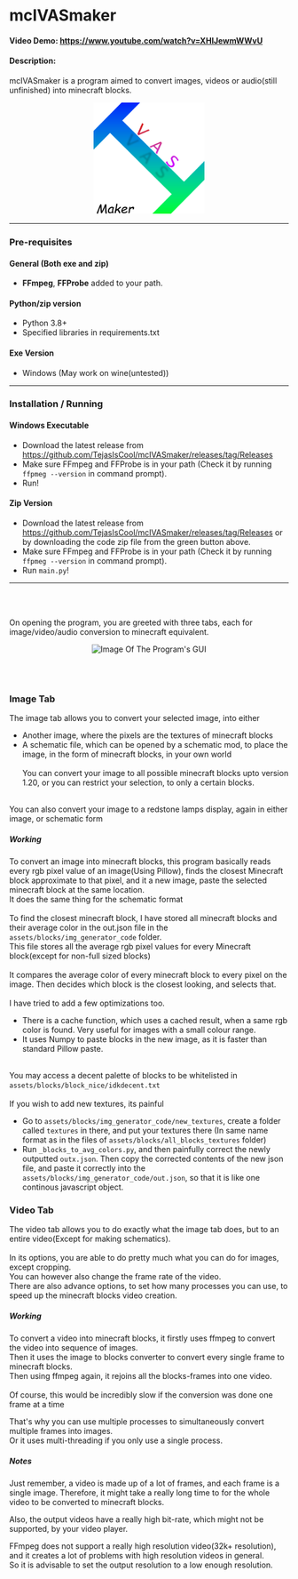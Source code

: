 # mcIVASmaker
#### Video Demo:  https://www.youtube.com/watch?v=XHlJewmWWvU
#### Description:
mcIVASmaker is a program aimed to convert images, videos or audio(still unfinished) into minecraft blocks.
<div align="center">
<img src="assets/icon/IVASMaker_Icon.png" height="200">
</div>
<hr>

### Pre-requisites
#### General (Both exe and zip)
- **FFmpeg**, **FFProbe** added to your path.
#### Python/zip version
- Python 3.8+
- Specified libraries in requirements.txt
#### Exe Version
- Windows (May work on wine(untested))
<hr>

### Installation / Running
#### Windows Executable
- Download the latest release from https://github.com/TejasIsCool/mcIVASmaker/releases/tag/Releases
- Make sure FFmpeg and FFProbe is in your path (Check it by running `ffpmeg --version` in command prompt).
- Run!
#### Zip Version
- Download the latest release from https://github.com/TejasIsCool/mcIVASmaker/releases/tag/Releases or by downloading the code zip file from the green button above.
- Make sure FFmpeg and FFProbe is in your path (Check it by running `ffpmeg --version` in command prompt).
- Run `main.py`!

<hr>
<br><br>

On opening the program, you are greeted with three tabs, each for image/video/audio conversion to minecraft equivalent.
<div align="center">
<img src="https://i.ibb.co/NpPyrzz/image-2024-02-16-195746084.png" height="400" alt="Image Of The Program's GUI">
</div>

<br><br>
### Image Tab
The image tab allows you to convert your selected image, into either
- Another image, where the pixels are the textures of minecraft blocks
- A schematic file, which can be opened by a schematic mod, to place the image, in the form of minecraft blocks, in your own world
<br><br>
You can convert your image to all possible minecraft blocks upto version 1.20, or you can restrict your selection, to only a certain blocks.
<br>
You can also convert your image to a redstone lamps display, again in either image, or schematic form

##### Working
To convert an image into minecraft blocks, this program basically reads every rgb pixel value of an image(Using Pillow), 
finds the closest Minecraft block approximate to that pixel, and it a new image, paste the selected minecraft block at the same location.
<br>
It does the same thing for the schematic format
<br><br>
To find the closest minecraft block, I have stored all minecraft blocks and their average color in the 
out.json file in the `assets/blocks/img_generator_code` folder. 
<br>This file stores all the average rgb pixel values for every Minecraft block(except for non-full sized blocks)
<br><br>
It compares the average color of every minecraft block to every pixel on the image. Then decides which block is the closest looking, and selects that.
<br><br>
I have tried to add a few optimizations too.<br>

- There is a cache function, which uses a cached result, when a same rgb color is found. Very useful for images with a small colour range.<br>
- It uses Numpy to paste blocks in the new image, as it is faster than standard Pillow paste.<br><br>

You may access a decent palette of blocks to be whitelisted in `assets/blocks/block_nice/idkdecent.txt`
<br><br>If you wish to add new textures, its painful<br>

- Go to `assets/blocks/img_generator_code/new_textures`, create a folder called `textures` in there, and put your textures there (In same name format as in the files of `assets/blocks/all_blocks_textures` folder)<br>
- Run `_blocks_to_avg_colors.py`, and then painfully correct the newly outputted `outx.json`. Then copy the corrected contents of the new json file, and paste it correctly into the `assets/blocks/img_generator_code/out.json`, so that it is like one continous javascript object.

### Video Tab
The video tab allows you to do exactly what the image tab does, but to an entire video(Except for making schematics).
<br><br>
In its options, you are able to do pretty much what you can do for images, except cropping.  
You can however also change the frame rate of the video.  
There are also advance options, to set how many processes you can use, to speed up the minecraft blocks video creation.

##### Working
To convert a video into minecraft blocks, it firstly uses ffmpeg to convert the video into sequence of images.
<br>Then it uses the image to blocks converter to convert every single frame to minecraft blocks.
<br>Then using ffmpeg again, it rejoins all the blocks-frames into one video.
<br><br>
Of course, this would be incredibly slow if the conversion was done one frame at a time

That's why you can use multiple processes to simultaneously convert multiple frames into images.
<br>Or it uses multi-threading if you only use a single process.

##### Notes
Just remember, a video is made up of a lot of frames, and each frame is a single image. 
Therefore, it might take a really long time to for the whole video to be converted to minecraft blocks.  

Also, the output videos have a really high bit-rate, which might not be supported, by your video player.

FFmpeg does not support a really high resolution video(32k+ resolution), and it creates a lot of problems with high resolution videos in general.
<br>So it is advisable to set the output resolution to a low enough resolution.
